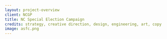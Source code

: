 ```yaml
---
layout: project-overview
client: NCGP
title: NC Special Election Campaign
credits: strategy, creative direction, design, engineering, art, copy
image: asfc.png
---
```

